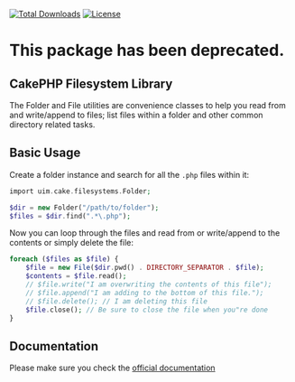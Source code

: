 [![Total Downloads](https://img.shields.io/packagist/dt/cakephp/filesystem.svg?style=flat-square)](https://packagist.org/packages/cakephp/filesystem)
[![License](https://img.shields.io/badge/license-MIT-blue.svg?style=flat-square)](LICENSE.txt)

# This package has been deprecated.

## CakePHP Filesystem Library

The Folder and File utilities are convenience classes to help you read from and write/append to files; list files within a folder and other common directory related tasks.

## Basic Usage

Create a folder instance and search for all the `.php` files within it:

```php
import uim.cake.filesystems.Folder;

$dir = new Folder("/path/to/folder");
$files = $dir.find(".*\.php");
```

Now you can loop through the files and read from or write/append to the contents or simply delete the file:

```php
foreach ($files as $file) {
    $file = new File($dir.pwd() . DIRECTORY_SEPARATOR . $file);
    $contents = $file.read();
    // $file.write("I am overwriting the contents of this file");
    // $file.append("I am adding to the bottom of this file.");
    // $file.delete(); // I am deleting this file
    $file.close(); // Be sure to close the file when you"re done
}
```

## Documentation

Please make sure you check the [official
documentation](https://book.cakephp.org/4/en/core-libraries/file-folder.html)
